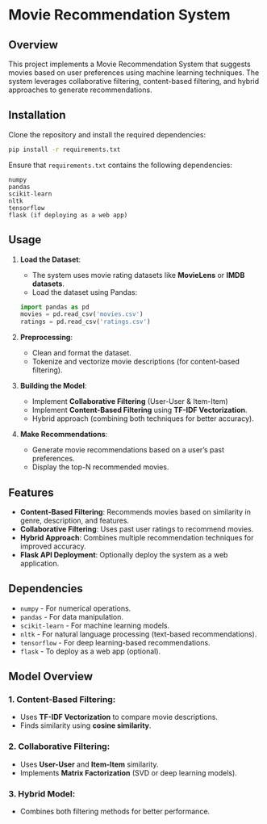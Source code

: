 # Movie Recommendation System

## Overview
This project implements a Movie Recommendation System that suggests movies based on user preferences using machine learning techniques. The system leverages collaborative filtering, content-based filtering, and hybrid approaches to generate recommendations.


## Installation

Clone the repository and install the required dependencies:

```bash
pip install -r requirements.txt
```

Ensure that `requirements.txt` contains the following dependencies:

```
numpy
pandas
scikit-learn
nltk
tensorflow
flask (if deploying as a web app)
```

## Usage

1. **Load the Dataset**:
   - The system uses movie rating datasets like **MovieLens** or **IMDB datasets**.
   - Load the dataset using Pandas:
   ```python
   import pandas as pd
   movies = pd.read_csv('movies.csv')
   ratings = pd.read_csv('ratings.csv')
   ```

2. **Preprocessing**:
   - Clean and format the dataset.
   - Tokenize and vectorize movie descriptions (for content-based filtering).

3. **Building the Model**:
   - Implement **Collaborative Filtering** (User-User & Item-Item)
   - Implement **Content-Based Filtering** using **TF-IDF Vectorization**.
   - Hybrid approach (combining both techniques for better accuracy).

4. **Make Recommendations**:
   - Generate movie recommendations based on a user’s past preferences.
   - Display the top-N recommended movies.

## Features

- **Content-Based Filtering**: Recommends movies based on similarity in genre, description, and features.
- **Collaborative Filtering**: Uses past user ratings to recommend movies.
- **Hybrid Approach**: Combines multiple recommendation techniques for improved accuracy.
- **Flask API Deployment**: Optionally deploy the system as a web application.

## Dependencies

- `numpy` - For numerical operations.
- `pandas` - For data manipulation.
- `scikit-learn` - For machine learning models.
- `nltk` - For natural language processing (text-based recommendations).
- `tensorflow` - For deep learning-based recommendations.
- `flask` - To deploy as a web app (optional).

## Model Overview

### 1. Content-Based Filtering:
   - Uses **TF-IDF Vectorization** to compare movie descriptions.
   - Finds similarity using **cosine similarity**.
   
### 2. Collaborative Filtering:
   - Uses **User-User** and **Item-Item** similarity.
   - Implements **Matrix Factorization** (SVD or deep learning models).
   
### 3. Hybrid Model:
   - Combines both filtering methods for better performance.

